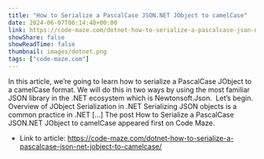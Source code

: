 ```yaml
---
title: "How to Serialize a PascalCase JSON.NET JObject to camelCase"
date: 2024-06-07T06:14:48+00:00
link: https://code-maze.com/dotnet-how-to-serialize-a-pascalcase-json-net-jobject-to-camelcase/
showShare: false
showReadTime: false
thumbnail: images/dotnet.png
tags: ["code-maze.com"]
---
```

In this article, we’re going to learn how to serialize a PascalCase JObject to a camelCase format. We will do this in two ways by using the most familiar JSON library in the .NET ecosystem which is Newtonsoft.Json.  Let’s begin. Overview of JObject Serialization in .NET Serializing JSON objects is a common practice in .NET […]
The post How to Serialize a PascalCase JSON.NET JObject to camelCase appeared first on Code Maze.

- Link to article: https://code-maze.com/dotnet-how-to-serialize-a-pascalcase-json-net-jobject-to-camelcase/